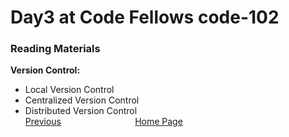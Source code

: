 # Day3 at Code Fellows **code-102**
  ### Reading Materials
  **Version Control:**
  - Local Version Control
  - Centralized Version Control
  - Distributed Version Control<br/>
  [Previous](Day2.md)                              [Home Page](README.md)